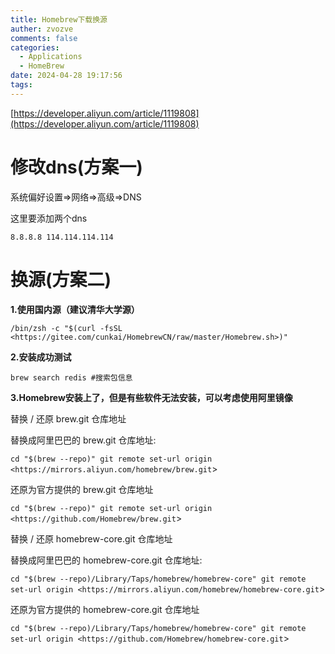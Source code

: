 ```yaml
---
title: Homebrew下载换源
auther: zvozve
comments: false
categories:
  - Applications
  - HomeBrew
date: 2024-04-28 19:17:56
tags:
---
```

[https://developer.aliyun.com/article/1119808](https://developer.aliyun.com/article/1119808)

# **修改dns(方案一)**

系统偏好设置=>网络=>高级=>DNS

这里要添加两个dns

`8.8.8.8 114.114.114.114`

# **换源(方案二)**

**1.使用国内源（建议清华大学源）**

`/bin/zsh -c "$(curl -fsSL <https://gitee.com/cunkai/HomebrewCN/raw/master/Homebrew.sh>)"`

**2.安装成功测试**

`brew search redis #搜索包信息`

**3.Homebrew安装上了，但是有些软件无法安装，可以考虑使用阿里镜像**

替换 / 还原 brew.git 仓库地址

替换成阿里巴巴的 brew.git 仓库地址:

`cd "$(brew --repo)" git remote set-url origin <https://mirrors.aliyun.com/homebrew/brew.git`>

还原为官方提供的 brew.git 仓库地址

`cd "$(brew --repo)" git remote set-url origin <https://github.com/Homebrew/brew.git`>

替换 / 还原 homebrew-core.git 仓库地址

替换成阿里巴巴的 homebrew-core.git 仓库地址:

`cd "$(brew --repo)/Library/Taps/homebrew/homebrew-core" git remote set-url origin <https://mirrors.aliyun.com/homebrew/homebrew-core.git`>

还原为官方提供的 homebrew-core.git 仓库地址

`cd "$(brew --repo)/Library/Taps/homebrew/homebrew-core" git remote set-url origin <https://github.com/Homebrew/homebrew-core.git`>